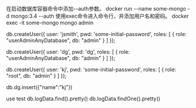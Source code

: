 在启动数据库容器命令中添加--auth参数。 
docker run --name some-mongo -d mongo:3.4 --auth
使用exec命令进入命令行，并添加用户名和密码。 
docker exec -it some-mongo mongo admin 

db.createUser({ user: 'jsmith', pwd: 'some-initial-password', roles: [ { role: "userAdminAnyDatabase", db: "admin" } ] });

db.createUser({ user: 'dg', pwd: 'dg', roles: [ { role: "userAdminAnyDatabase", db: "admin" } ] });


db.createUser({ user: 'kj', pwd: 'some-initial-password', roles: [ { role: "root", db: "admin" } ] });


db.dg.insert({"name":"kj"})

use test
db.logData.find().pretty()
db.logData.findOne().pretty()


